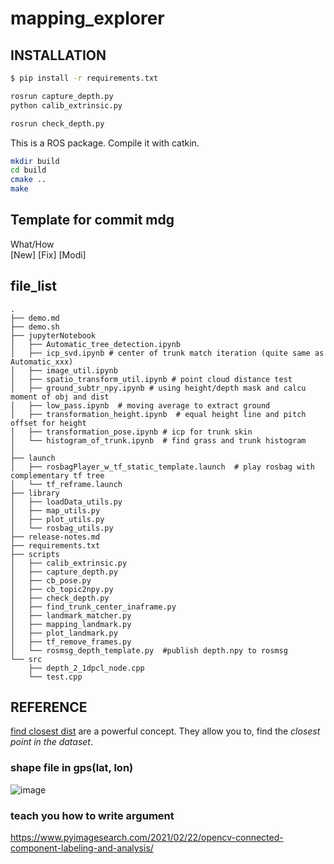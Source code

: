 # mapping_explorer
## INSTALLATION
```sh
$ pip install -r requirements.txt
```

```sh
rosrun capture_depth.py
python calib_extrinsic.py

rosrun check_depth.py
```

This is a ROS package. Compile it with catkin.
```sh
mkdir build
cd build
cmake ..
make

```
## Template for commit mdg
What/How  
[New]
[Fix]
[Modi]

## file_list
```
.
├── demo.md  
├── demo.sh
├── jupyterNotebook
│   ├── Automatic_tree_detection.ipynb
│   ├── icp_svd.ipynb # center of trunk match iteration (quite same as Automatic_xxx)
│   ├── image_util.ipynb
│   ├── spatio_transform_util.ipynb # point cloud distance test
│   ├── ground_subtr_npy.ipynb # using height/depth mask and calcu moment of obj and dist
│   ├── low_pass.ipynb  # moving average to extract ground
│   ├── transformation_height.ipynb  # equal height line and pitch offset for height
│   ├── transformation_pose.ipynb # icp for trunk skin
│   └── histogram_of_trunk.ipynb  # find grass and trunk histogram
│
├── launch
│   ├── rosbagPlayer_w_tf_static_template.launch  # play rosbag with complementary tf tree
│   └── tf_reframe.launch
├── library
│   ├── loadData_utils.py
│   ├── map_utils.py
│   ├── plot_utils.py
│   └── rosbag_utils.py
├── release-notes.md
├── requirements.txt
├── scripts
│   ├── calib_extrinsic.py
│   ├── capture_depth.py
│   ├── cb_pose.py
│   ├── cb_topic2npy.py
│   ├── check_depth.py
│   ├── find_trunk_center_inaframe.py
│   ├── landmark_matcher.py
│   ├── mapping_landmark.py
│   ├── plot_landmark.py
│   ├── tf_remove_frames.py
│   └── rosmsg_depth_template.py  #publish depth.npy to rosmsg
└── src
    ├── depth_2_1dpcl_node.cpp
    └── test.cpp
```

## REFERENCE
[find closest dist](https://www.pyimagesearch.com/2018/07/23/simple-object-tracking-with-opencv/) are a powerful concept. They allow you to, find the *closest point in the dataset*.



### shape file in gps(lat, lon)
![image](https://github.com/wowyunDBL/mapping_explorer/blob/master/image/RGBD-point_cloud.png)



### teach you how to write argument
https://www.pyimagesearch.com/2021/02/22/opencv-connected-component-labeling-and-analysis/
